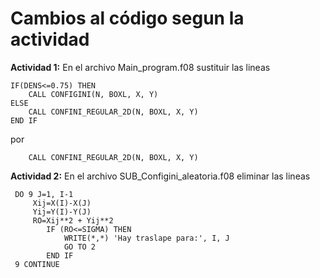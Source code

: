 # Cambios al código segun la actividad

**Actividad 1:** En el archivo Main_program.f08 sustituir las lineas


    IF(DENS<=0.75) THEN
        CALL CONFIGINI(N, BOXL, X, Y)
    ELSE
        CALL CONFINI_REGULAR_2D(N, BOXL, X, Y)
    END IF
    
    
por


        CALL CONFINI_REGULAR_2D(N, BOXL, X, Y)
        

**Actividad 2:** En el archivo SUB_Configini_aleatoria.f08 eliminar las lineas


     DO 9 J=1, I-1
         Xij=X(I)-X(J)
         Yij=Y(I)-Y(J)
         RO=Xij**2 + Yij**2 
            IF (RO<=SIGMA) THEN
                WRITE(*,*) 'Hay traslape para:', I, J
                GO TO 2
            END IF
     9 CONTINUE



